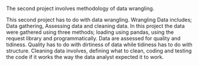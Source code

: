 The second project involves methodology of data wrangling.

This second project has to do with data wrangling. Wrangling Data includes; Data gathering, 
Assessing data and cleaning data. In this project the data were gathered using three methods; 
loading using pandas, using the request library and programmatically. 
Data are assessed for quality and tidiness. Quality has to do with dirtiness of data while tidiness has to do with structure. Cleaning data involves, defining what to clean, coding and testing the code if it works the way the data analyst expected it to work.


